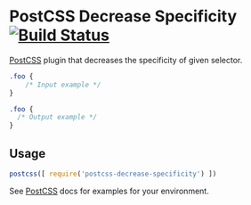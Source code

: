 # PostCSS Decrease Specificity [![Build Status][ci-img]][ci]

[PostCSS] plugin that decreases the specificity of given selector.

[PostCSS]: https://github.com/postcss/postcss
[ci-img]:  https://travis-ci.org/felixmosh/postcss-decrease-specificity.svg
[ci]:      https://travis-ci.org/felixmosh/postcss-decrease-specificity

```css
.foo {
    /* Input example */
}
```

```css
.foo {
  /* Output example */
}
```

## Usage

```js
postcss([ require('postcss-decrease-specificity') ])
```

See [PostCSS] docs for examples for your environment.
